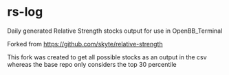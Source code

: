 # rs-log
Daily generated Relative Strength stocks output for use in OpenBB_Terminal 

Forked from https://github.com/skyte/relative-strength

This fork was created to get all possible stocks as an output in the csv whereas the base repo only considers the top 30 percentile
